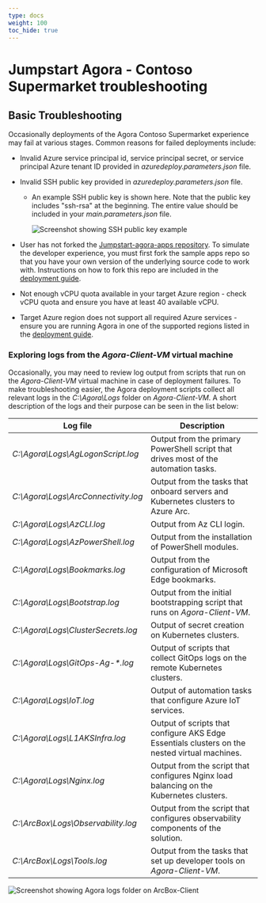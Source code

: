 ```yaml
---
type: docs
weight: 100
toc_hide: true
---
```


# Jumpstart Agora - Contoso Supermarket troubleshooting

## Basic Troubleshooting

Occasionally deployments of the Agora Contoso Supermarket experience may fail at various stages. Common reasons for failed deployments include:

- Invalid Azure service principal id, service principal secret, or service principal Azure tenant ID provided in _azuredeploy.parameters.json_ file.
- Invalid SSH public key provided in _azuredeploy.parameters.json_ file.
  - An example SSH public key is shown here. Note that the public key includes "ssh-rsa" at the beginning. The entire value should be included in your _main.parameters.json_ file.

      ![Screenshot showing SSH public key example](./ssh_example.png)

- User has not forked the [Jumpstart-agora-apps repository](https://github.com/microsoft/jumpstart-agora-apps). To simulate the developer experience, you must first fork the sample apps repo so that you have your own version of the underlying source code to work with. Instructions on how to fork this repo are included in the [deployment guide](https://github.com/microsoft/azure_arc/blob/jumpstart_ag/docs/azure_jumpstart_ag/contoso_supermarket/deployment/_index.md).
- Not enough vCPU quota available in your target Azure region - check vCPU quota and ensure you have at least 40 available vCPU.
- Target Azure region does not support all required Azure services - ensure you are running Agora in one of the supported regions listed in the [deployment guide](https://github.com/microsoft/azure_arc/blob/jumpstart_ag/docs/azure_jumpstart_ag/contoso_supermarket/deployment/_index.md).

### Exploring logs from the _Agora-Client-VM_ virtual machine

Occasionally, you may need to review log output from scripts that run on the _Agora-Client-VM_ virtual machine in case of deployment failures. To make troubleshooting easier, the Agora deployment scripts collect all relevant logs in the _C:\Agora\Logs_ folder on _Agora-Client-VM_. A short description of the logs and their purpose can be seen in the list below:

| Log file | Description |
| ------- | ----------- |
| _C:\Agora\Logs\AgLogonScript.log_ | Output from the primary PowerShell script that drives most of the automation tasks. |
| _C:\Agora\Logs\ArcConnectivity.log_ | Output from the tasks that onboard servers and Kubernetes clusters to Azure Arc. |
| _C:\Agora\Logs\AzCLI.log_ | Output from Az CLI login. |
| _C:\Agora\Logs\AzPowerShell.log_ | Output from the installation of PowerShell modules. |
| _C:\Agora\Logs\Bookmarks.log_ | Output from the configuration of Microsoft Edge bookmarks. |
| _C:\Agora\Logs\Bootstrap.log_ | Output from the initial bootstrapping script that runs on _Agora-Client-VM_. |
| _C:\Agora\Logs\ClusterSecrets.log_ | Output of secret creation on Kubernetes clusters. |
| _C:\Agora\Logs\GitOps-Ag-*.log_ | Output of scripts that collect GitOps logs on the remote Kubernetes clusters. |
| _C:\Agora\Logs\IoT.log_ | Output of automation tasks that configure Azure IoT services. |
| _C:\Agora\Logs\L1AKSInfra.log_ | Output of scripts that configure AKS Edge Essentials clusters on the nested virtual machines. |
| _C:\Agora\Logs\Nginx.log_ | Output from the script that configures Nginx load balancing on the Kubernetes clusters. |
| _C:\ArcBox\Logs\Observability.log_ | Output from the script that configures observability components of the solution. |
| _C:\ArcBox\Logs\Tools.log_ | Output from the tasks that set up developer tools on _Agora-Client-VM_. |

  ![Screenshot showing Agora logs folder on ArcBox-Client](./PLACEHOLDER.png)
  